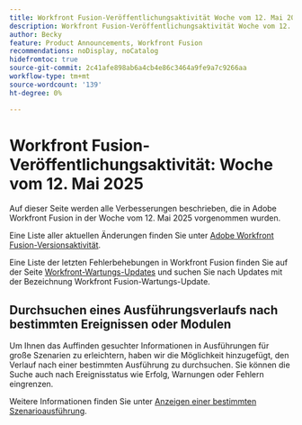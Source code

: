 ```yaml
---
title: Workfront Fusion-Veröffentlichungsaktivität Woche vom 12. Mai 2025
description: Workfront Fusion-Veröffentlichungsaktivität Woche vom 12. Mai 2025
author: Becky
feature: Product Announcements, Workfront Fusion
recommendations: noDisplay, noCatalog
hidefromtoc: true
source-git-commit: 2c41afe898ab6a4cb4e86c3464a9fe9a7c9266aa
workflow-type: tm+mt
source-wordcount: '139'
ht-degree: 0%

---
```


# Workfront Fusion-Veröffentlichungsaktivität: Woche vom 12. Mai 2025

Auf dieser Seite werden alle Verbesserungen beschrieben, die in Adobe Workfront Fusion in der Woche vom 12. Mai 2025 vorgenommen wurden.

Eine Liste aller aktuellen Änderungen finden Sie unter [Adobe Workfront Fusion-Versionsaktivität](/help/workfront-fusion/fusion-product-releases/fusion-release-activity.md).

Eine Liste der letzten Fehlerbehebungen in Workfront Fusion finden Sie auf der Seite [Workfront-Wartungs-Updates](https://experienceleague.adobe.com/de/docs/workfront-known-issues/releases/current-updates) und suchen Sie nach Updates mit der Bezeichnung Workfront Fusion-Wartungs-Update.

## Durchsuchen eines Ausführungsverlaufs nach bestimmten Ereignissen oder Modulen

Um Ihnen das Auffinden gesuchter Informationen in Ausführungen für große Szenarien zu erleichtern, haben wir die Möglichkeit hinzugefügt, den Verlauf nach einer bestimmten Ausführung zu durchsuchen. Sie können die Suche auch nach Ereignisstatus wie Erfolg, Warnungen oder Fehlern eingrenzen.

Weitere Informationen finden Sie unter [Anzeigen einer bestimmten Szenarioausführung](/help/workfront-fusion/manage-scenarios/view-a-specific-scenario-execution.md).

